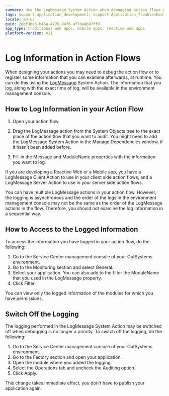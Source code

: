 ```yaml
---
summary: Use the LogMessage System Action when debugging action flows or to register some kind of information that you wish to examine at runtime.
tags: support-application_development; support-Application_Troubleshooting
locale: en-us
guid: 2ebf3be6-b46a-4276-94f6-af76e4b07ff0
app_type: traditional web apps, mobile apps, reactive web apps
platform-version: o11
---
```


# Log Information in Action Flows

When designing your actions you may need to debug the action flow or to register some information that you can examine afterwards, at runtime. You can do this using the [LogMessage](<../../ref/apis/auto/system-actions.final.md#LogMessage>) System Action. The information that you log, along with the exact time of log, will be available in the environment management console.

## How to Log Information in your Action Flow

1. Open your action flow. 

2. Drag the  LogMessage action from the System Objects tree to the exact place of the action flow that you want to audit. You might need to add the LogMessage System Action in the Manage Dependencies window, if it hasn’t been added before. 

3. Fill-in the Message and ModuleName properties with the information you want to log. 

If you are developing a Reactive Web or a Mobile app, you have a LogMessage Client Action to use in your client side action flows, and a LogMessage Server Action to use in your server side action flows.

You can have multiple LogMessage actions in your action flow. However, the logging is asynchronous and the order of the logs in the environment management console may not be the same as the order of the LogMessage actions in the flow. Therefore, you should not examine the log information in a sequential way.

## How to Access to the Logged Information

To access the information you have logged in your action flow, do the
following:

1. Go to the Service Center management console of your OutSystems environment. 
2. Go to the Monitoring section and select General. 
3. Select your application. You can also add to the filter the ModuleName that you used in the LogMessage property. 
4. Click Filter. 

You can view only the logged information of the modules for which you have permissions.

## Switch Off the Logging

The logging performed in the LogMessage System Action may be switched off when debugging is no longer a priority. To switch off the logging, do the following:

1. Go to the Service Center management console of your OutSystems environment. 
2. Go to the Factory section and open your application. 
3. Open the module where you added the logging. 
4. Select the Operations tab and uncheck the Auditing option. 
5. Click Apply. 

This change takes immediate effect, you don't have to publish your application again.

